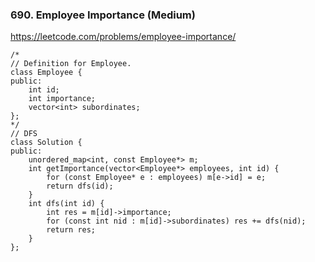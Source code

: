### 690. Employee Importance (Medium)

https://leetcode.com/problems/employee-importance/

```
/*
// Definition for Employee.
class Employee {
public:
    int id;
    int importance;
    vector<int> subordinates;
};
*/
// DFS
class Solution {
public:
    unordered_map<int, const Employee*> m;
    int getImportance(vector<Employee*> employees, int id) {
        for (const Employee* e : employees) m[e->id] = e;
        return dfs(id);
    }
    int dfs(int id) {
        int res = m[id]->importance;
        for (const int nid : m[id]->subordinates) res += dfs(nid);
        return res;
    }
};
```
